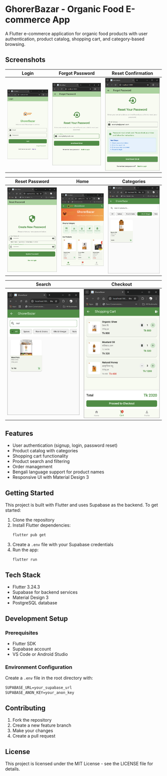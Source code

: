 # GhorerBazar - Organic Food E-commerce App

A Flutter e-commerce application for organic food products with user authentication, product catalog, shopping cart, and category-based browsing.

## Screenshots

| Login | Forgot Password | Reset Confirmation |
|--------|-----------------|-------------------|
| ![Login](Screenshots/login.png) | ![Forgot Password](Screenshots/forgot_password.png) | ![Reset Confirmation](Screenshots/reset_confirmation_mail.png) |

| Reset Password | Home | Categories |
|----------------|------|------------|
| ![Reset Password](Screenshots/reset_password.png) | ![Homepage](Screenshots/homepage.png) | ![Categories](Screenshots/categories.png) |

| Search | Checkout |
|--------|----------|
| ![Search](Screenshots/search.png) | ![Checkout](Screenshots/checkout.png) |

## Features

- User authentication (signup, login, password reset)
- Product catalog with categories
- Shopping cart functionality
- Product search and filtering
- Order management
- Bengali language support for product names
- Responsive UI with Material Design 3

## Getting Started

This project is built with Flutter and uses Supabase as the backend. To get started:

1. Clone the repository
2. Install Flutter dependencies:
   ```bash
   flutter pub get
   ```
3. Create a `.env` file with your Supabase credentials
4. Run the app:
   ```bash
   flutter run
   ```

## Tech Stack

- Flutter 3.24.3
- Supabase for backend services
- Material Design 3
- PostgreSQL database

## Development Setup

### Prerequisites

- Flutter SDK
- Supabase account
- VS Code or Android Studio

### Environment Configuration

Create a `.env` file in the root directory with:

```env
SUPABASE_URL=your_supabase_url
SUPABASE_ANON_KEY=your_anon_key
```

## Contributing

1. Fork the repository
2. Create a new feature branch
3. Make your changes
4. Create a pull request

## License

This project is licensed under the MIT License - see the LICENSE file for details.
